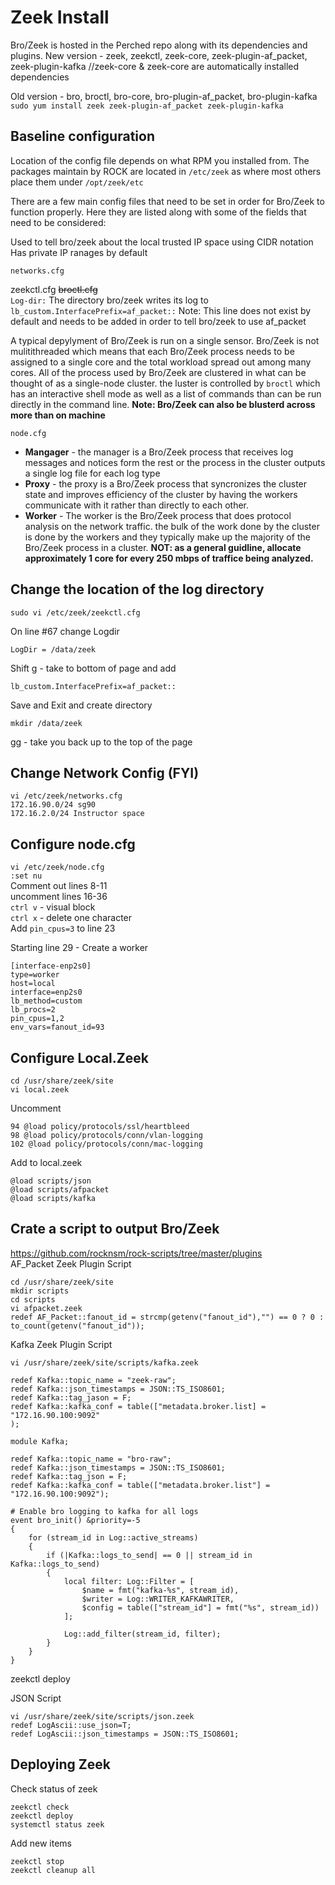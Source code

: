 # Zeek Install
Bro/Zeek is hosted in the Perched repo along with its dependencies and plugins.
New version - zeek, zeekctl, zeek-core, zeek-plugin-af_packet, zeek-plugin-kafka	//zeek-core & zeek-core are automatically installed dependencies

Old version - bro, broctl, bro-core, bro-plugin-af_packet, bro-plugin-kafka  
`sudo yum install zeek zeek-plugin-af_packet zeek-plugin-kafka`  

## Baseline configuration
Location of the config file depends on what RPM you installed from.  The packages maintain by ROCK are located in `/etc/zeek` as where most others place them under `/opt/zeek/etc`  

There are a few main config files that need to be set in order for Bro/Zeek to function properly.  Here they are listed along with some of the fields that need to be considered:   

Used to tell bro/zeek about the local trusted IP space using CIDR notation 
Has private IP ranages by default
```
networks.cfg
```

zeekctl.cfg	~~broctl.cfg~~  
`Log-dir:` The directory bro/zeek writes its log to
`lb_custom.InterfacePrefix=af_packet::` Note: This line does not exist by default and needs to be added in order to tell bro/zeek to use af_packet  

A typical depylyment of Bro/Zeek is run on a single sensor. Bro/Zeek is not mulitithreaded which means that each Bro/Zeek process needs to be assigned to a single core and the total workload spread out among many cores. All of the process used by Bro/Zeek are clustered in what can be thought of as a single-node cluster. the luster is controlled by `broctl` which has an interactive shell mode as well as a list of commands than can be run directly in the command line.  **Note: Bro/Zeek can also be blusterd across more than on machine**  

`node.cfg`  
* __Mangager__ - the manager is a Bro/Zeek process that receives log messages and notices form the rest or the process in the cluster outputs a single log file for each log type
* __Proxy__ - the proxy is a Bro/Zeek process that syncronizes the cluster state and improves efficiency of the cluster by having the workers communicate with it rather than directly to each other.
* __Worker__ - The worker is the Bro/Zeek process that does protocol analysis on the network traffic. the bulk of the work done by the cluster is done by the workers and they typically make up the majority of the Bro/Zeek process in a cluster. **NOT: as a general guidline, allocate approximately 1 core for every 250 mbps of traffice being analyzed.**


## Change the location of the log directory
```
sudo vi /etc/zeek/zeekctl.cfg
```
On line #67 change Logdir
```
LogDir = /data/zeek
```
Shift g - take to bottom of page and add
```
lb_custom.InterfacePrefix=af_packet::
```
Save and Exit and create directory
```
mkdir /data/zeek
```  
gg - take you back up to the top of the page  

## Change Network Config (FYI)
```
vi /etc/zeek/networks.cfg
172.16.90.0/24 sg90
172.16.2.0/24 Instructor space
```


## Configure node.cfg
`vi /etc/zeek/node.cfg`  
`:set nu`   
Comment out lines 8-11  
uncomment lines 16-36  
`ctrl v` - visual block  
`ctrl x` - delete one character  
Add `pin_cpus=3` to line 23  

Starting line 29 - Create a worker
```
[interface-enp2s0]
type=worker
host=local
interface=enp2s0
lb_method=custom
lb_procs=2
pin_cpus=1,2
env_vars=fanout_id=93 
```
## Configure Local.Zeek

```
cd /usr/share/zeek/site
vi local.zeek

```
Uncomment  
```
94 @load policy/protocols/ssl/heartbleed  
98 @load policy/protocols/conn/vlan-logging  
102 @load policy/protocols/conn/mac-logging  
```
Add to local.zeek
```
@load scripts/json
@load scripts/afpacket
@load scripts/kafka
```

## Crate a script to output Bro/Zeek
https://github.com/rocknsm/rock-scripts/tree/master/plugins  
AF_Packet Zeek Plugin Script
```
cd /usr/share/zeek/site
mkdir scripts
cd scripts
vi afpacket.zeek
redef AF_Packet::fanout_id = strcmp(getenv("fanout_id"),"") == 0 ? 0 : to_count(getenv("fanout_id"));
```  

Kafka Zeek Plugin Script
```
vi /usr/share/zeek/site/scripts/kafka.zeek
```
```
redef Kafka::topic_name = "zeek-raw";  
redef Kafka::json_timestamps = JSON::TS_ISO8601;
redef Kafka::tag_jason = F;  
redef Kafka::kafka_conf = table(["metadata.broker.list] = "172.16.90.100:9092"
);

module Kafka;

redef Kafka::topic_name = "bro-raw";
redef Kafka::json_timestamps = JSON::TS_ISO8601;
redef Kafka::tag_json = F;
redef Kafka::kafka_conf = table(["metadata.broker.list"] = "172.16.90.100:9092");

# Enable bro logging to kafka for all logs
event bro_init() &priority=-5
{
    for (stream_id in Log::active_streams)
    {
        if (|Kafka::logs_to_send| == 0 || stream_id in Kafka::logs_to_send)
        {
            local filter: Log::Filter = [
                $name = fmt("kafka-%s", stream_id),
                $writer = Log::WRITER_KAFKAWRITER,
                $config = table(["stream_id"] = fmt("%s", stream_id))
            ];

            Log::add_filter(stream_id, filter);
        }
    }
}
```
zeekctl deploy

JSON Script
```
vi /usr/share/zeek/site/scripts/json.zeek
redef LogAscii::use_json=T;
redef LogAscii::json_timestamps = JSON::TS_ISO8601;
```

## Deploying Zeek
Check status of zeek
```
zeekctl check
zeekctl deploy
systemctl status zeek
```

Add new items
```
zeekctl stop
zeekctl cleanup all
```

